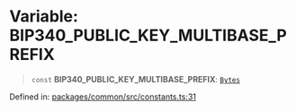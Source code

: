 # Variable: BIP340\_PUBLIC\_KEY\_MULTIBASE\_PREFIX

> `const` **BIP340\_PUBLIC\_KEY\_MULTIBASE\_PREFIX**: [`Bytes`](../type-aliases/Bytes.md)

Defined in: [packages/common/src/constants.ts:31](https://github.com/dcdpr/did-btcr2-js/blob/4a717493e735221d072999f212891939f4de3f23/packages/common/src/constants.ts#L31)
